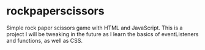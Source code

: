 # rockpaperscissors
Simple rock paper scissors game with HTML and JavaScript.
This is a project I will be tweaking in the future as I learn the basics of eventListeners and functions, as well as CSS.
